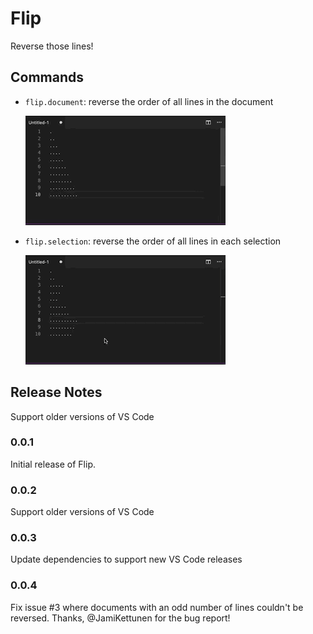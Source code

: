# Flip

Reverse those lines!

## Commands

- `flip.document`: reverse the order of all lines in the document

  ![Flip Document](images/reverse-document.gif)

- `flip.selection`: reverse the order of all lines in each selection

  ![Flip Selected](images/reverse-selected.gif)

## Release Notes

Support older versions of VS Code

### 0.0.1

Initial release of Flip.

### 0.0.2

Support older versions of VS Code

### 0.0.3

Update dependencies to support new VS Code releases

### 0.0.4

Fix issue #3 where documents with an odd number of lines couldn't be reversed. Thanks, @JamiKettunen for the bug report!
